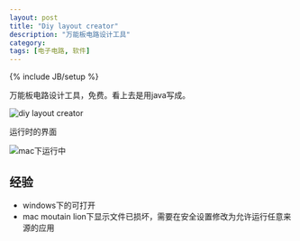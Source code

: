 ```yaml
---
layout: post
title: "Diy layout creator"
description: "万能板电路设计工具"
category: 
tags: [电子电路, 软件]
---
```

{% include JB/setup %}

万能板电路设计工具，免费。看上去是用java写成。

![diy layout creator](http://ww2.sinaimg.cn/large/a74ecc4cjw1e0rmimjloej.jpg)

运行时的界面

![mac下运行中](http://ww3.sinaimg.cn/large/a74eed94jw1e0rmwpb27zj.jpg)

## 经验

* windows下的可打开
* mac moutain lion下显示文件已损坏，需要在安全设置修改为允许运行任意来源的应用
